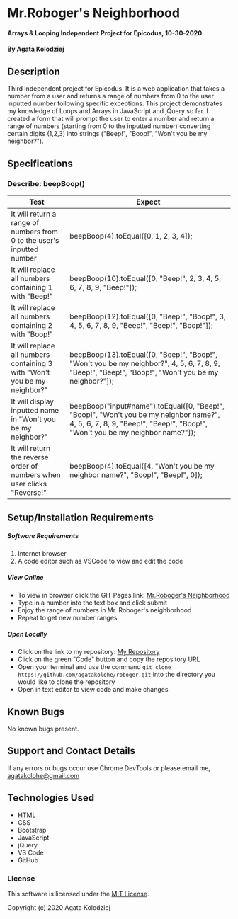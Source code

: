 # Mr.Roboger's Neighborhood

#### Arrays & Looping Independent Project for Epicodus, 10-30-2020

#### By Agata Kolodziej

## Description

Third independent project for Epicodus. It is a web application that takes a number from a user and returns a range of numbers from 0 to the user inputted number following specific exceptions. This project demonstrates my knowledge of Loops and Arrays in JavaScript and jQuery so far. I created a form that will prompt the user to enter a number and return a range of numbers (starting from 0 to the inputted number) converting certain digits (1,2,3) into strings ("Beep!", "Boop!", "Won't you be my neighbor?").

## Specifications

### Describe: beepBoop()

| Test                                                                      | Expect                                                                                                                                                                  |
| ------------------------------------------------------------------------- | ----------------------------------------------------------------------------------------------------------------------------------------------------------------------- |
| It will return a range of numbers from 0 to the user's inputted number    | beepBoop(4).toEqual([0, 1, 2, 3, 4]);                                                                                                                                   |
| It will replace all numbers containing 1 with "Beep!"                     | beepBoop(10).toEqual([0, "Beep!", 2, 3, 4, 5, 6, 7, 8, 9, "Beep!"]);                                                                                                    |
| It will replace all numbers containing 2 with "Boop!"                     | beepBoop(12).toEqual([0, "Beep!", "Boop!", 3, 4, 5, 6, 7, 8, 9, "Beep!", "Beep!", "Boop!"]);                                                                            |
| It will replace all numbers containing 3 with "Won't you be my neighbor?" | beepBoop(13).toEqual([0, "Beep!", "Boop!", "Won't you be my neighbor?", 4, 5, 6, 7, 8, 9, "Beep!", "Beep!", "Boop!", "Won't you be my neighbor?"]);                     |
| It will display inputted name in "Won't you be my neighbor?"              | beepBoop("input#name").toEqual([0, "Beep!", "Boop!", "Won't you be my neighbor name?", 4, 5, 6, 7, 8, 9, "Beep!", "Beep!", "Boop!", "Won't you be my neighbor name?"]); |
| It will return the reverse order of numbers when user clicks "Reverse!"   | beepBoop(4).toEqual([4, "Won't you be my neighbor name?", "Boop!", "Beep!", 0]);                                                                                        |

## Setup/Installation Requirements

##### Software Requirements

1. Internet browser
2. A code editor such as VSCode to view and edit the code

##### View Online

- To view in browser click the GH-Pages link: [Mr.Roboger's Neighborhood](https://agatakolohe.github.io/roboger/)
- Type in a number into the text box and click submit
- Enjoy the range of numbers in Mr. Roboger's neighborhood
- Repeat to get new number ranges

##### Open Locally

- Click on the link to my repository: [My Repository](https://github.com/agatakolohe/roboger.git)
- Click on the green "Code" button and copy the repository URL
- Open your terminal and use the command `git clone https://github.com/agatakolohe/roboger.git` into the directory you would like to clone the repository
- Open in text editor to view code and make changes

## Known Bugs

No known bugs present.

## Support and Contact Details

If any errors or bugs occur use Chrome DevTools or please email me, <agatakolohe@gmail.com>

## Technologies Used

- HTML
- CSS
- Bootstrap
- JavaScript
- jQuery
- VS Code
- GitHub

### License

This software is licensed under the [MIT License](https://choosealicense.com/licenses/mit/).

Copyright (c) 2020 Agata Kolodziej
